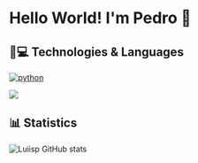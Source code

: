 # Hello World! I'm Pedro 👋


## 📎💻 Technologies & Languages 

<div>

[![python](https://img.shields.io/badge/Python-3776AB?style=for-the-badge&logo=python&logoColor=white)]('https://github.com/luiisp')

</div>

<a href="https://github.com/luiisp/InsightSphere">
  <img align="center"  src="https://github-readme-stats.vercel.app/api/pin/?username=luiisp&repo=SuapSync"  />
</a>

## 📊 Statistics

![Luiisp GitHub stats](https://github-readme-stats.vercel.app/api?username=luiisp&show_icons=true&theme=radical)

